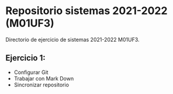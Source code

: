 # Repositorio sistemas 2021-2022 (M01UF3)
Directorio de ejercicio de sistemas 2021-2022 M01UF3.


## Ejercicio 1:
* Configurar Git
* Trabajar con Mark Down
* Sincronizar repositorio
